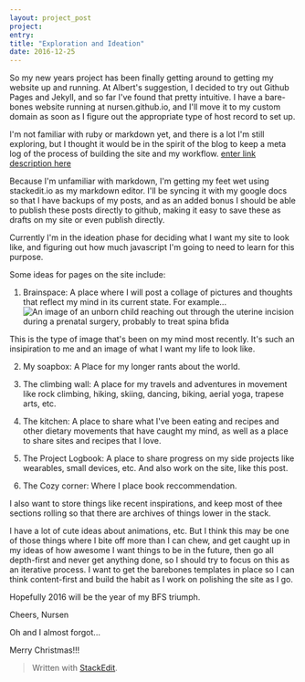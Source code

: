 ```yaml
---
layout: project_post
project: 
entry:
title: "Exploration and Ideation"
date: 2016-12-25
---
```

So my new years project has been finally getting around to getting my website up and running. At Albert's suggestion, I decided to try out Github Pages and Jekyll, and so far I've found that pretty intuitive. I have a bare-bones website running at nursen.github.io, and I'll move it to my custom domain as soon as I figure out the appropriate type of host record to set up. 

I'm not familiar with ruby or markdown yet, and there is a lot I'm still exploring, but I thought it would be in the spirit of the blog to keep a meta log of the process of building the site and my workflow. [enter link description here](nursen.github.io)

Because I'm unfamiliar with markdown, I'm getting my feet wet using stackedit.io as my markdown editor. I'll be syncing it with my google docs so that I have backups of my posts, and as an added bonus I should be able to publish these posts directly to github, making it easy to save these as drafts on my site or even publish directly. 

Currently I'm in the ideation phase for deciding what I want my site to look like, and figuring out how much javascript I'm going to need to learn for this purpose. 

Some ideas for pages on the site include:

 1.  Brainspace: A place where I will post a collage of pictures and thoughts that reflect my mind in its current state. For example...
![An image of an unborn child reaching out through the uterine incision during a prenatal surgery, probably to treat spina bfida](http://news.vanderbilt.edu/files/babyHandSmall.jpg "Prenatal Surgery")

This is the type of image that's been on my mind most recently. It's such an insipiration to me and an image of what I want my life to look like.

2. My soapbox: A Place for my longer rants about the world.

3. The climbing wall: A place for my travels and adventures in movement like rock climbing, hiking, skiing, dancing, biking, aerial yoga, trapese arts, etc.
4. The kitchen: A place to share what I've been eating and recipes and other dietary movements that have caught my mind, as well as a place to share sites and recipes that I love.

5. The Project Logbook: A place to share progress on my side projects like wearables, small devices, etc. And also work on the site, like this post. 

6. The Cozy corner: Where I place book reccommendation. 

I also want to store things like recent inspirations, and keep most of thee sections rolling so that there are archives of things lower in the stack. 

I have a lot of cute ideas about animations, etc. But I think this may be one of those things where I bite off more than I can chew, and get caught up in my ideas of how awesome I want things to be in the future, then go all depth-first and never get anything done, so I should try to focus on this as an iterative process. I want to get the barebones templates in place so I can think content-first and build the habit as I work on polishing the site as I go. 

Hopefully 2016 will be the year of my BFS triumph. 

Cheers,
Nursen

Oh and I almost forgot...

Merry Christmas!!!

> Written with [StackEdit](https://stackedit.io/).